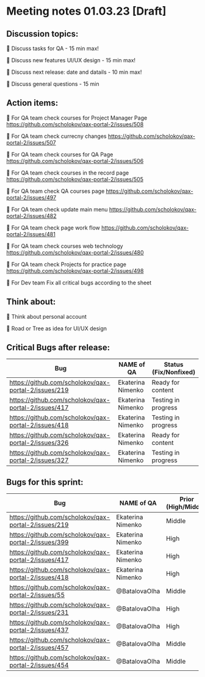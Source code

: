 # Meeting notes 01.03.23 [Draft] 

## Discussion topics: 

:black_square_button: Discuss tasks for QA - 15 min max!

:black_square_button: Discuss new features UI/UX design - 15 min max!

:black_square_button: Discuss next release: date and datails - 10 min max! 

:black_square_button: Discuss general questions - 15 min 


## Action items:

:black_square_button: For QA team check courses for Project Manager Page https://github.com/scholokov/qax-portal-2/issues/508 

:black_square_button: For QA team check currecny changes https://github.com/scholokov/qax-portal-2/issues/507 

:black_square_button: For QA team check courses for QA Page https://github.com/scholokov/qax-portal-2/issues/506 

:black_square_button: For QA team check courses in the record page https://github.com/scholokov/qax-portal-2/issues/505 

:black_square_button: For QA team check QA courses page https://github.com/scholokov/qax-portal-2/issues/497 

:black_square_button: For QA team check update main menu https://github.com/scholokov/qax-portal-2/issues/482

:black_square_button: For QA team check page work flow https://github.com/scholokov/qax-portal-2/issues/481 

:black_square_button: For QA team check courses web technology https://github.com/scholokov/qax-portal-2/issues/480 

:black_square_button: For QA team check Projects for practice page https://github.com/scholokov/qax-portal-2/issues/498 

:black_square_button: For Dev team Fix all critical bugs according to the sheet   

## Think about:  

:black_square_button: Think about personal account 

:black_square_button: Road or Tree as idea for UI/UX design  

## Critical Bugs after release:  

| Bug                |   NAME of QA   | Status (Fix/Nonfixed) |
|---------------------|---------|------| 
|https://github.com/scholokov/qax-portal-2/issues/219|Ekaterina Nimenko |  Ready for content |
|https://github.com/scholokov/qax-portal-2/issues/417|Ekaterina Nimenko | Testing in progress|
|https://github.com/scholokov/qax-portal-2/issues/418|Ekaterina Nimenko | Testing in progress | 
|https://github.com/scholokov/qax-portal-2/issues/326|Ekaterina Nimenko | Ready for content |
|https://github.com/scholokov/qax-portal-2/issues/327|Ekaterina Nimenko |Testing in progress |  

## Bugs for this sprint: 
| Bug                |   NAME of QA   | Prior (High/Middle)|Status  |
|--------------------|----------------|----------| -------------|
| https://github.com/scholokov/qax-portal-2/issues/219|Ekaterina Nimenko| Middle  | Ready for content | 
| https://github.com/scholokov/qax-portal-2/issues/399|Ekaterina Nimenko| High    | Ready for content |
| https://github.com/scholokov/qax-portal-2/issues/417|Ekaterina Nimenko| High    | Testing in progress |
| https://github.com/scholokov/qax-portal-2/issues/418|Ekaterina Nimenko| High    | Testing in progress|
| https://github.com/scholokov/qax-portal-2/issues/55 |@BatalovaOlha| Middle  | Ready for documentation |
| https://github.com/scholokov/qax-portal-2/issues/231|@BatalovaOlha| High    | Ready for review |
| https://github.com/scholokov/qax-portal-2/issues/437|@BatalovaOlha| High    | Need more info |
| https://github.com/scholokov/qax-portal-2/issues/457|@BatalovaOlha| Middle  | Ready for documentation |
| https://github.com/scholokov/qax-portal-2/issues/454|@BatalovaOlha| Middle  | Ready for Dev|
